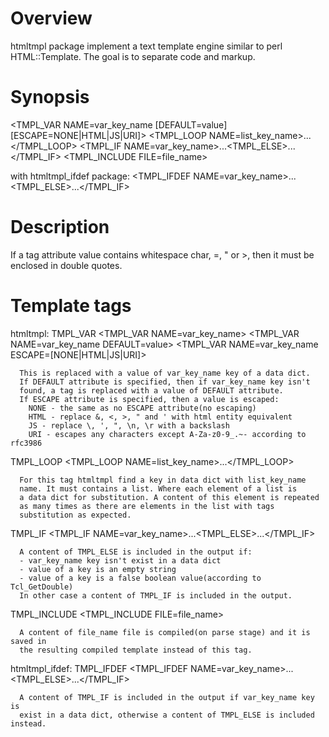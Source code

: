 Overview
=======
htmltmpl package implement a text template engine similar to perl
HTML::Template. The goal is to separate code and markup.

Synopsis
========
<TMPL_VAR NAME=var_key_name [DEFAULT=value] [ESCAPE=NONE|HTML|JS|URI]>
<TMPL_LOOP NAME=list_key_name>...</TMPL_LOOP>
<TMPL_IF NAME=var_key_name>...<TMPL_ELSE>...</TMPL_IF>
<TMPL_INCLUDE FILE=file_name>

with htmltmpl_ifdef package:
<TMPL_IFDEF NAME=var_key_name>...<TMPL_ELSE>...</TMPL_IF>

Description
===========
If a tag attribute value contains whitespace char, =, " or >, then
it must be enclosed in double quotes.

Template tags
=============
htmltmpl:
  TMPL_VAR
      <TMPL_VAR NAME=var_key_name>
      <TMPL_VAR NAME=var_key_name DEFAULT=value>
      <TMPL_VAR NAME=var_key_name ESCAPE=[NONE|HTML|JS|URI]>

      This is replaced with a value of var_key_name key of a data dict.
      If DEFAULT attribute is specified, then if var_key_name key isn't
      found, a tag is replaced with a value of DEFAULT attribute.
      If ESCAPE attribute is specified, then a value is escaped:
        NONE - the same as no ESCAPE attribute(no escaping)
        HTML - replace &, <, >, " and ' with html entity equivalent
        JS - replace \, ', ", \n, \r with a backslash
        URI - escapes any characters except A-Za-z0-9_.~- according to rfc3986

  TMPL_LOOP
      <TMPL_LOOP NAME=list_key_name>...</TMPL_LOOP>

      For this tag htmltmpl find a key in data dict with list_key_name
      name. It must contains a list. Where each element of a list is
      a data dict for substitution. A content of this element is repeated
      as many times as there are elements in the list with tags
      substitution as expected.

  TMPL_IF
      <TMPL_IF NAME=var_key_name>...<TMPL_ELSE>...</TMPL_IF>

      A content of TMPL_ELSE is included in the output if:
      - var_key_name key isn't exist in a data dict
      - value of a key is an empty string
      - value of a key is a false boolean value(according to Tcl_GetDouble)
      In other case a content of TMPL_IF is included in the output.

  TMPL_INCLUDE
      <TMPL_INCLUDE FILE=file_name>

      A content of file_name file is compiled(on parse stage) and it is saved in
      the resulting compiled template instead of this tag.

 htmltmpl_ifdef:
  TMPL_IFDEF
      <TMPL_IFDEF NAME=var_key_name>...<TMPL_ELSE>...</TMPL_IF>

      A content of TMPL_IF is included in the output if var_key_name key is
      exist in a data dict, otherwise a content of TMPL_ELSE is included instead.
